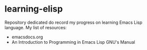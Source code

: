 # learning-elisp

Repository dedicated do record my progress on learning Emacs Lisp language. My list of resources: 


- emacsdocs.org 
- An Introduction to Programming in Emacs Lisp GNU's Manual
